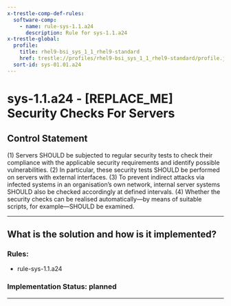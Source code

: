 ```yaml
---
x-trestle-comp-def-rules:
  software-comp:
    - name: rule-sys-1.1.a24
      description: Rule for sys-1.1.a24
x-trestle-global:
  profile:
    title: rhel9-bsi_sys_1_1_rhel9-standard
    href: trestle://profiles/rhel9-bsi_sys_1_1_rhel9-standard/profile.json
  sort-id: sys-01.01.a24
---
```


# sys-1.1.a24 - \[REPLACE_ME\] Security Checks For Servers

## Control Statement

(1) Servers SHOULD be subjected to regular security tests to check their compliance with the
applicable security requirements and identify possible vulnerabilities. (2) In particular,
these security tests SHOULD be performed on servers with external interfaces. (3) To prevent
indirect attacks via infected systems in an organisation’s own network, internal server
systems SHOULD also be checked accordingly at defined intervals. (4) Whether the security
checks can be realised automatically—by means of suitable scripts, for example—SHOULD be
examined.

______________________________________________________________________

## What is the solution and how is it implemented?

<!-- For implementation status enter one of: implemented, partial, planned, alternative, not-applicable -->

<!-- Note that the list of rules under ### Rules: is read-only and changes will not be captured after assembly to JSON -->

<!-- Add control implementation description here for control: sys-1.1.a24 -->

### Rules:

  - rule-sys-1.1.a24

### Implementation Status: planned

______________________________________________________________________
